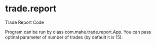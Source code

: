 # trade.report
Trade Report Code

Program can be run by class com.mahe.trade.report.App. You can pass optinal parameter of number of trades (by default it is 15).

